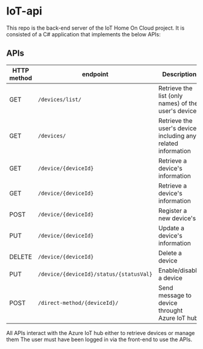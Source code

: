 # IoT-api

This repo is the back-end server of the IoT Home On Cloud project. It is consisted of a C# application that implements the below APIs:
## APIs
| HTTP method | endpoint                                | Description                                                   |
| ------      | -----                                   | ----------                                                    |
| GET         | `/devices/list/`                        | Retrieve the list (only names) of the user's devices          |
| GET         | `/devices/`                             | Retrieve the user's devices including any related information |
| GET         | `/device/{deviceId}`                    | Retrieve a device's information                               |
| GET         | `/device/{deviceId}`                    | Retrieve a device's information                               |
| POST        | `/device/{deviceId}`                    | Register a new device's                                       |
| PUT         | `/device/{deviceId}`                    | Update a device's information                                 |
| DELETE      | `/device/{deviceId}`                    | Delete a device                                               |
| PUT         | `/device/{deviceId}/status/{statusVal}` | Enable/disable a device                                       |
| POST        | `/direct-method/{deviceId}/`            | Send message to device throught Azure IoT hub                 |

All APIs interact with the Azure IoT hub either to retrieve devices or manage them
The user must have been logged in via the front-end to use the APIs.
